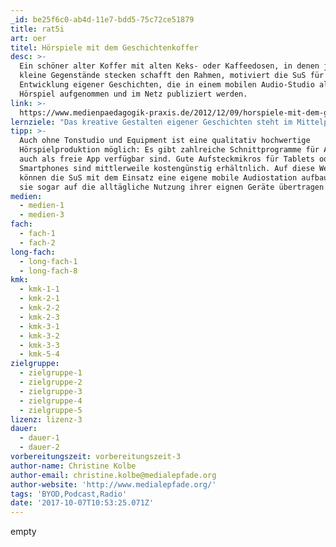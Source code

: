 ```yaml
---
_id: be25f6c0-ab4d-11e7-bdd5-75c72ce51879
title: rat5i
art: oer
titel: Hörspiele mit dem Geschichtenkoffer
desc: >-
  Ein schöner alter Koffer mit alten Keks- oder Kaffeedosen, in denen je drei
  kleine Gegenstände stecken schafft den Rahmen, motiviert die SuS für die
  Entwicklung eigener Geschichten, die in einem mobilen Audio-Studio als
  Hörspiel aufgenommen und im Netz publiziert werden.
link: >-
  https://www.medienpaedagogik-praxis.de/2012/12/09/horspiele-mit-dem-geschichtenkoffer/
lernziele: "Das kreative Gestalten eigener Geschichten steht im Mittelpunkt der angeleiteten Hörspielproduktion. Der Einstieg mit haptischen Gegenständen, regt die Phantasie an und sorgt für die notwendige Initialzündung um ins Erzählen zu kommen. Die Aufbereitung der Geschichte als Hörspiel bedeutet einen interessanten Gegenpol zur eher durch Videos dominierte Lebenswelt von SuS. Die Lernenden weden angeleitet genau hinzuhören und bekommen als Produzenten einen Blick hinter die Kulissen gelungener Audioentwicklung. \r\nDas Audio als digitales Format bietet ebenso zahlreiche Anknüpfungspunkte zum digitalen Kompetenzerwerb wie andere Formate auch: der kompetente Umgang mit Technologien, die Auseindersetzung mit uerheberrechtlichen Fragen, wie etwa die Einbindung von geschützer Musik, reflektierte Rechercheleistung und die Möglichkeit der Publikation im Internet."
tipp: >-
  Auch ohne Tonstudio und Equipment ist eine qualitativ hochwertige
  Hörspielproduktion möglich: Es gibt zahlreiche Schnittprogramme für Audio, die
  auch als freie App verfügbar sind. Gute Aufsteckmikros für Tablets oder
  Smartphones sind mittlerweile kostengünstig erhältnlich. Auf diese Weise
  können die SuS mit dem Einsatz eine eigene mobile Audiostation aufbauen, die
  sie sogar auf die alltägliche Nutzung ihrer eignen Geräte übertragen können.
medien:
  - medien-1
  - medien-3
fach:
  - fach-1
  - fach-2
long-fach:
  - long-fach-1
  - long-fach-8
kmk:
  - kmk-1-1
  - kmk-2-1
  - kmk-2-2
  - kmk-2-3
  - kmk-3-1
  - kmk-3-2
  - kmk-3-3
  - kmk-5-4
zielgruppe:
  - zielgruppe-1
  - zielgruppe-2
  - zielgruppe-3
  - zielgruppe-4
  - zielgruppe-5
lizenz: lizenz-3
dauer:
  - dauer-1
  - dauer-2
vorbereitungszeit: vorbereitungszeit-3
author-name: Christine Kolbe
author-email: christine.kolbe@medialepfade.org
author-website: 'http://www.medialepfade.org/'
tags: 'BYOD,Podcast,Radio'
date: '2017-10-07T10:53:25.071Z'
---
```

empty
